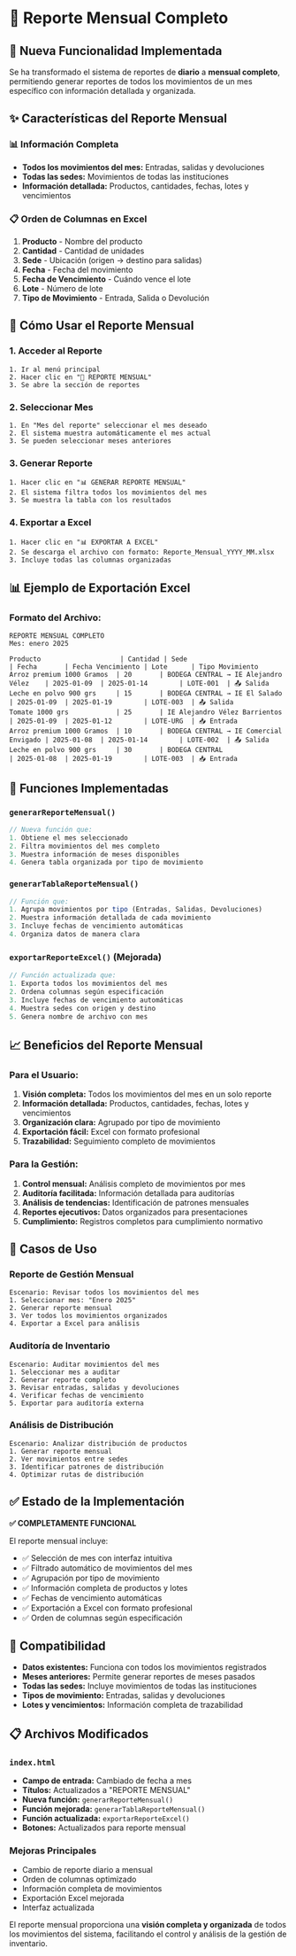 # 📄 Reporte Mensual Completo

## 🎯 Nueva Funcionalidad Implementada

Se ha transformado el sistema de reportes de **diario** a **mensual completo**, permitiendo generar reportes de todos los movimientos de un mes específico con información detallada y organizada.

## ✨ Características del Reporte Mensual

### **📊 Información Completa**
- **Todos los movimientos del mes:** Entradas, salidas y devoluciones
- **Todas las sedes:** Movimientos de todas las instituciones
- **Información detallada:** Productos, cantidades, fechas, lotes y vencimientos

### **📋 Orden de Columnas en Excel**
1. **Producto** - Nombre del producto
2. **Cantidad** - Cantidad de unidades
3. **Sede** - Ubicación (origen → destino para salidas)
4. **Fecha** - Fecha del movimiento
5. **Fecha de Vencimiento** - Cuándo vence el lote
6. **Lote** - Número de lote
7. **Tipo de Movimiento** - Entrada, Salida o Devolución

## 🚀 Cómo Usar el Reporte Mensual

### **1. Acceder al Reporte**
```
1. Ir al menú principal
2. Hacer clic en "📄 REPORTE MENSUAL"
3. Se abre la sección de reportes
```

### **2. Seleccionar Mes**
```
1. En "Mes del reporte" seleccionar el mes deseado
2. El sistema muestra automáticamente el mes actual
3. Se pueden seleccionar meses anteriores
```

### **3. Generar Reporte**
```
1. Hacer clic en "📊 GENERAR REPORTE MENSUAL"
2. El sistema filtra todos los movimientos del mes
3. Se muestra la tabla con los resultados
```

### **4. Exportar a Excel**
```
1. Hacer clic en "📊 EXPORTAR A EXCEL"
2. Se descarga el archivo con formato: Reporte_Mensual_YYYY_MM.xlsx
3. Incluye todas las columnas organizadas
```

## 📊 Ejemplo de Exportación Excel

### **Formato del Archivo:**
```
REPORTE MENSUAL COMPLETO
Mes: enero 2025

Producto                    | Cantidad | Sede                                    | Fecha       | Fecha Vencimiento | Lote      | Tipo Movimiento
Arroz premium 1000 Gramos  | 20       | BODEGA CENTRAL → IE Alejandro Vélez    | 2025-01-09  | 2025-01-14        | LOTE-001  | 📤 Salida
Leche en polvo 900 grs     | 15       | BODEGA CENTRAL → IE El Salado          | 2025-01-09  | 2025-01-19        | LOTE-003  | 📤 Salida
Tomate 1000 grs            | 25       | IE Alejandro Vélez Barrientos          | 2025-01-09  | 2025-01-12        | LOTE-URG  | 📥 Entrada
Arroz premium 1000 Gramos  | 10       | BODEGA CENTRAL → IE Comercial Envigado | 2025-01-08  | 2025-01-14        | LOTE-002  | 📤 Salida
Leche en polvo 900 grs     | 30       | BODEGA CENTRAL                          | 2025-01-08  | 2025-01-19        | LOTE-003  | 📥 Entrada
```

## 🔧 Funciones Implementadas

### **`generarReporteMensual()`**
```javascript
// Nueva función que:
1. Obtiene el mes seleccionado
2. Filtra movimientos del mes completo
3. Muestra información de meses disponibles
4. Genera tabla organizada por tipo de movimiento
```

### **`generarTablaReporteMensual()`**
```javascript
// Función que:
1. Agrupa movimientos por tipo (Entradas, Salidas, Devoluciones)
2. Muestra información detallada de cada movimiento
3. Incluye fechas de vencimiento automáticas
4. Organiza datos de manera clara
```

### **`exportarReporteExcel()` (Mejorada)**
```javascript
// Función actualizada que:
1. Exporta todos los movimientos del mes
2. Ordena columnas según especificación
3. Incluye fechas de vencimiento automáticas
4. Muestra sedes con origen y destino
5. Genera nombre de archivo con mes
```

## 📈 Beneficios del Reporte Mensual

### **Para el Usuario:**
1. **Visión completa:** Todos los movimientos del mes en un solo reporte
2. **Información detallada:** Productos, cantidades, fechas, lotes y vencimientos
3. **Organización clara:** Agrupado por tipo de movimiento
4. **Exportación fácil:** Excel con formato profesional
5. **Trazabilidad:** Seguimiento completo de movimientos

### **Para la Gestión:**
1. **Control mensual:** Análisis completo de movimientos por mes
2. **Auditoría facilitada:** Información detallada para auditorías
3. **Análisis de tendencias:** Identificación de patrones mensuales
4. **Reportes ejecutivos:** Datos organizados para presentaciones
5. **Cumplimiento:** Registros completos para cumplimiento normativo

## 🎯 Casos de Uso

### **Reporte de Gestión Mensual**
```
Escenario: Revisar todos los movimientos del mes
1. Seleccionar mes: "Enero 2025"
2. Generar reporte mensual
3. Ver todos los movimientos organizados
4. Exportar a Excel para análisis
```

### **Auditoría de Inventario**
```
Escenario: Auditar movimientos del mes
1. Seleccionar mes a auditar
2. Generar reporte completo
3. Revisar entradas, salidas y devoluciones
4. Verificar fechas de vencimiento
5. Exportar para auditoría externa
```

### **Análisis de Distribución**
```
Escenario: Analizar distribución de productos
1. Generar reporte mensual
2. Ver movimientos entre sedes
3. Identificar patrones de distribución
4. Optimizar rutas de distribución
```

## ✅ Estado de la Implementación

**✅ COMPLETAMENTE FUNCIONAL**

El reporte mensual incluye:
- ✅ Selección de mes con interfaz intuitiva
- ✅ Filtrado automático de movimientos del mes
- ✅ Agrupación por tipo de movimiento
- ✅ Información completa de productos y lotes
- ✅ Fechas de vencimiento automáticas
- ✅ Exportación a Excel con formato profesional
- ✅ Orden de columnas según especificación

## 🔄 Compatibilidad

- **Datos existentes:** Funciona con todos los movimientos registrados
- **Meses anteriores:** Permite generar reportes de meses pasados
- **Todas las sedes:** Incluye movimientos de todas las instituciones
- **Tipos de movimiento:** Entradas, salidas y devoluciones
- **Lotes y vencimientos:** Información completa de trazabilidad

## 📋 Archivos Modificados

### **`index.html`**
- **Campo de entrada:** Cambiado de fecha a mes
- **Títulos:** Actualizados a "REPORTE MENSUAL"
- **Nueva función:** `generarReporteMensual()`
- **Función mejorada:** `generarTablaReporteMensual()`
- **Función actualizada:** `exportarReporteExcel()`
- **Botones:** Actualizados para reporte mensual

### **Mejoras Principales**
- Cambio de reporte diario a mensual
- Orden de columnas optimizado
- Información completa de movimientos
- Exportación Excel mejorada
- Interfaz actualizada

El reporte mensual proporciona una **visión completa y organizada** de todos los movimientos del sistema, facilitando el control y análisis de la gestión de inventario.
